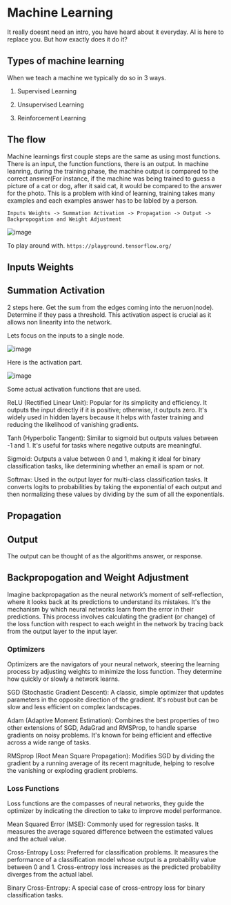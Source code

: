 # Machine Learning

It really doesnt need an intro, you have heard about it everyday. AI is here to replace you. But how exactly does it do it?

## Types of machine learning

When we teach a machine we typically do so in 3 ways. 

1) Supervised Learning

2) Unsupervised Learning

3) Reinforcement Learning


## The flow

Machine learnings first couple steps are the same as using most functions. There is an input, the function functions, there is an output. In machine leanring, during the training phase, the machine output
is compared to the correct answer(For instance, if the machine was being trained to guess a picture of a cat or dog, after it said cat, it would be compared to the answer for the photo. This is a problem with kind of learning,
training takes many examples and each examples answer has to be labled by a person.

```Inputs Weights -> Summation Activation -> Propagation -> Output -> Backpropogation and Weight Adjustment```

![image](https://github.com/dbissell6/Math4Cyber/assets/50979196/8c20555e-294f-484d-806c-175a8f7273c6)


To play around with. `https://playground.tensorflow.org/`



## Inputs Weights

## Summation Activation

2 steps here. Get the sum from the edges coming into the neruon(node). Determine if they pass a threshold. 
This activation aspect is crucial as it allows non linearity into the network.

Lets focus on the inputs to a single node.

![image](https://github.com/dbissell6/Math4Cyber/assets/50979196/961c6c93-5787-4d10-814d-f9308aaed9c9)

Here is the activation part. 

![image](https://github.com/dbissell6/Math4Cyber/assets/50979196/16bb0c19-4385-45a9-a6c3-0ccbfad12236)


Some actual activation functions that are used.

ReLU (Rectified Linear Unit): Popular for its simplicity and efficiency. It outputs the input directly if it is positive; otherwise, it outputs zero. It's widely used in hidden layers because it helps with faster training and reducing the likelihood of vanishing gradients.

Tanh (Hyperbolic Tangent): Similar to sigmoid but outputs values between -1 and 1. It's useful for tasks where negative outputs are meaningful.

Sigmoid: Outputs a value between 0 and 1, making it ideal for binary classification tasks, like determining whether an email is spam or not.

Softmax: Used in the output layer for multi-class classification tasks. It converts logits to probabilities by taking the exponential of each output and then normalizing these values by dividing by the sum of all the exponentials.

## Propagation

## Output

The output can be thought of as the algorithms answer, or response. 

## Backpropogation and Weight Adjustment

Imagine backpropagation as the neural network’s moment of self-reflection, where it looks back at its predictions to understand its mistakes. It's the mechanism by which neural networks learn from the error in their predictions. This process involves calculating the gradient (or change) of the loss function with respect to each weight in the network by tracing back from the output layer to the input layer.

### Optimizers

Optimizers are the navigators of your neural network, steering the learning process by adjusting weights to minimize the loss function. They determine how quickly or slowly a network learns.

SGD (Stochastic Gradient Descent): A classic, simple optimizer that updates parameters in the opposite direction of the gradient. It's robust but can be slow and less efficient on complex landscapes.

Adam (Adaptive Moment Estimation): Combines the best properties of two other extensions of SGD, AdaGrad and RMSProp, to handle sparse gradients on noisy problems. It's known for being efficient and effective across a wide range of tasks.

RMSprop (Root Mean Square Propagation): Modifies SGD by dividing the gradient by a running average of its recent magnitude, helping to resolve the vanishing or exploding gradient problems.

### Loss Functions

Loss functions are the compasses of neural networks, they guide the optimizer by indicating the direction to take to improve model performance.

Mean Squared Error (MSE): Commonly used for regression tasks. It measures the average squared difference between the estimated values and the actual value.

Cross-Entropy Loss: Preferred for classification problems. It measures the performance of a classification model whose output is a probability value between 0 and 1. Cross-entropy loss increases as the predicted probability diverges from the actual label.

Binary Cross-Entropy: A special case of cross-entropy loss for binary classification tasks.
